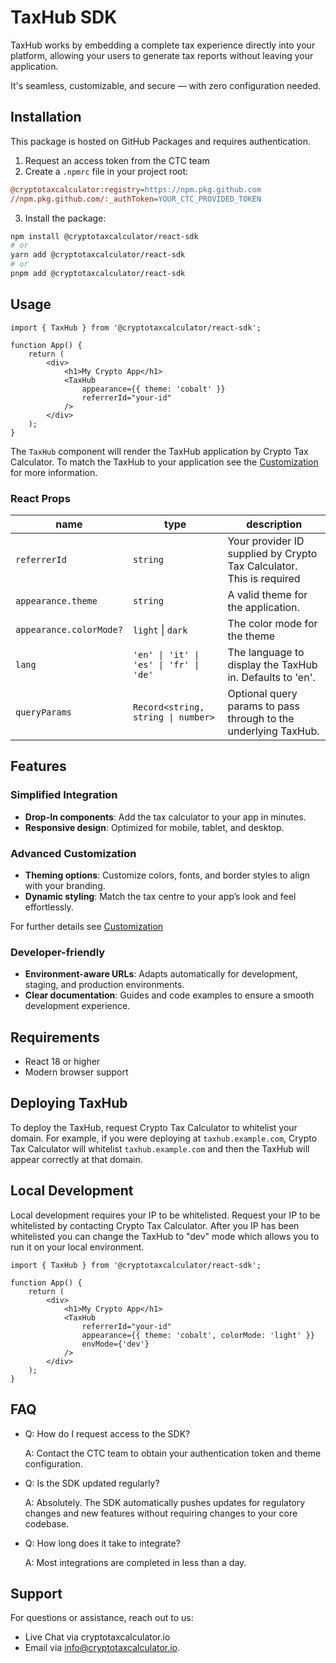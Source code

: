 # TaxHub SDK

TaxHub works by embedding a complete tax experience directly into your platform, allowing your users to generate tax reports without leaving your application.

It's seamless, customizable, and secure — with zero configuration needed.

## Installation

This package is hosted on GitHub Packages and requires authentication.

1. Request an access token from the CTC team
2. Create a `.npmrc` file in your project root:

```ini
@cryptotaxcalculator:registry=https://npm.pkg.github.com
//npm.pkg.github.com/:_authToken=YOUR_CTC_PROVIDED_TOKEN
```

3. Install the package:

```bash
npm install @cryptotaxcalculator/react-sdk
# or
yarn add @cryptotaxcalculator/react-sdk
# or
pnpm add @cryptotaxcalculator/react-sdk
```

## Usage

```tsx
import { TaxHub } from '@cryptotaxcalculator/react-sdk';

function App() {
    return (
        <div>
            <h1>My Crypto App</h1>
            <TaxHub
                appearance={{ theme: 'cobalt' }}
                referrerId="your-id"
            />
        </div>
    );
}
```

The `TaxHub` component will render the TaxHub application by Crypto Tax Calculator. To match the TaxHub to your application see the [Customization](/Customization) for more information.

### React Props

| name                    | type                                   | description                                                          |
| ----------------------- | -------------------------------------- | -------------------------------------------------------------------- |
| `referrerId`            | `string`                               | Your provider ID supplied by Crypto Tax Calculator. This is required |
| `appearance.theme`      | `string`                               | A valid theme for the application.                                   |
| `appearance.colorMode?` | `light` \| `dark`                      | The color mode for the theme                                         |
| `lang`                  | `'en' \| 'it' \| 'es' \| 'fr' \| 'de'` | The language to display the TaxHub in. Defaults to 'en'.             |
| `queryParams`           | `Record<string, string \| number>`     | Optional query params to pass through to the underlying TaxHub.      |

## Features

### Simplified Integration

-   **Drop-In components**: Add the tax calculator to your app in minutes.
-   **Responsive design**: Optimized for mobile, tablet, and desktop.

### Advanced Customization

-   **Theming options**: Customize colors, fonts, and border styles to align with your branding.
-   **Dynamic styling**: Match the tax centre to your app’s look and feel effortlessly.

For further details see [Customization](/Customization)

### Developer-friendly

-   **Environment-aware URLs**: Adapts automatically for development, staging, and production environments.
-   **Clear documentation**: Guides and code examples to ensure a smooth development experience.

## Requirements

-   React 18 or higher
-   Modern browser support

## Deploying TaxHub

To deploy the TaxHub, request Crypto Tax Calculator to whitelist your domain.
For example, if you were deploying at `taxhub.example.com`, Crypto Tax Calculator will whitelist `taxhub.example.com` and then the TaxHub will appear correctly at that domain.

## Local Development

Local development requires your IP to be whitelisted. Request your IP to be whitelisted by contacting Crypto Tax Calculator.
After you IP has been whitelisted you can change the TaxHub to "dev" mode which allows you to run it on your local environment.

```tsx
import { TaxHub } from '@cryptotaxcalculator/react-sdk';

function App() {
    return (
        <div>
            <h1>My Crypto App</h1>
            <TaxHub
                referrerId="your-id"
                appearance={{ theme: 'cobalt', colorMode: 'light' }}
                envMode={'dev'}
            />
        </div>
    );
}
```

## FAQ

-   Q: How do I request access to the SDK?

    A: Contact the CTC team to obtain your authentication token and theme configuration.

-   Q: Is the SDK updated regularly?

    A: Absolutely. The SDK automatically pushes updates for regulatory changes and new features without requiring changes to your core codebase.

-   Q: How long does it take to integrate?

    A: Most integrations are completed in less than a day.

## Support

For questions or assistance, reach out to us:

-   Live Chat via cryptotaxcalculator.io
-   Email via info@cryptotaxcalculator.io.
